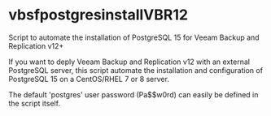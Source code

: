 # vbsfpostgresinstallVBR12
Script to automate the installation of PostgreSQL 15 for Veeam Backup and Replication v12+

If you want to deply Veeam Backup and Replication v12 with an external PostgreSQL server, this script automate the installation and configuration of PostgreSQL 15 on a CentOS/RHEL 7 or 8 server.

The  default 'postgres' user password (Pa$$w0rd) can easily be defined in the script itself.

